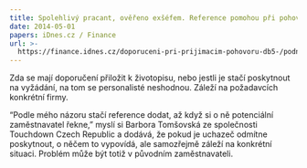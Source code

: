 ```yaml
---
title: Spolehlivý pracant, ověřeno exšéfem. Reference pomohou při pohovoru
date: 2014-05-01
papers: iDnes.cz / Finance
url: >-
  https://finance.idnes.cz/doporuceni-pri-prijimacim-pohovoru-db5-/podnikani.aspx?c=A140327_2050031_podnikani_zuk
---
```

Zda se mají doporučení přiložit k životopisu, nebo jestli je stačí poskytnout na vyžádání, na tom se personalisté neshodnou. Záleží na požadavcích konkrétní firmy.

“Podle mého názoru stačí reference dodat, až když si o ně potenciální zaměstnavatel řekne,” myslí si Barbora Tomšovská ze společnosti Touchdown Czech Republic a dodává, že pokud je uchazeč odmítne poskytnout, o něčem to vypovídá, ale samozřejmě záleží na konkrétní situaci. Problém může být totiž v původním zaměstnavateli.
